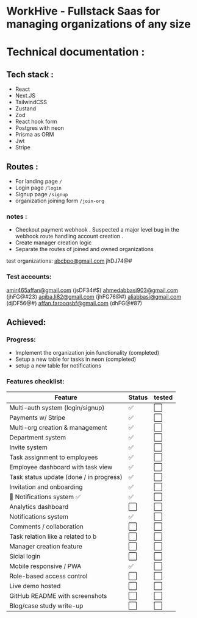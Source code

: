 # WorkHive - Fullstack Saas for managing organizations of any size

# Technical documentation :

## Tech stack :
- React 
- Next.JS
- TailwindCSS
- Zustand
- Zod
- React hook form
- Postgres with neon
- Prisma as ORM
- Jwt
- Stripe

## Routes :
- For landing page `/`
- Login page `/login`
- Signup page `/signup`
- organization joining form `/join-org`

### notes :
- Checkout payment webhook . Suspected a major level bug in the webhook route handling account creation .
- Create manager creation logic 
- Separate the routes of joined and owned organizations

test organizations:
abcbpo@gmail.com  jhDJ74@#

### Test accounts:

amir465affan@gmail.com (jsDF34#$)
ahmedabbasi903@gmail.com (jhFG@#23)
aqiba.li82@gmail.com (jhFG76@#)
aliabbasi@gmail.com (djDF56@#)
affan.farooqsbf@gmail.com (dhFG@#87)

## Achieved:

### **Progress**:
- Implement the organization join functionality (completed)
- Setup a new table for tasks in neon (completed)
- setup a new table for notifications

### **Features checklist**:

| Feature                                 | Status | tested |
| --------------------------------------- | ------ | ------ |
| Multi-auth system (login/signup)        | ✅     | ⬜    |
| Payments w/ Stripe                      | ✅     | ⬜    |
| Multi-org creation & management         | ✅     | ⬜    |
| Department system                       | ✅     | ⬜    |
| Invite system                           | ✅     | ⬜    |
| Task assignment to employees            | ✅     | ⬜    |
| Employee dashboard with task view       | ✅     | ⬜    |
| Task status update (done / in progress) | ✅     | ⬜    |
| Invitation and onboarding               | ✅     | ⬜    |
| 🔔 Notifications system ✅             | ✅     | ⬜    |
| Analytics dashboard                     | ⬜     | ⬜    |
| Notifications system                    | ✅     | ⬜    |
| Comments / collaboration                | ⬜     | ⬜    |
| Task relation like a related to b       | ⬜     | ⬜    |
| Manager creation feature                | ⬜     | ⬜    |
| Sicial login                            | ⬜     | ⬜    |
| Mobile responsive / PWA                 | ✅     | ⬜    |
| Role-based access control               | ⬜     | ⬜    |
| Live demo hosted                        | ⬜     | ⬜    |
| GitHub README with screenshots          | ⬜     | ⬜    |
| Blog/case study write-up                | ⬜     | ⬜    |